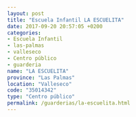```yaml
---
layout: post
title: "Escuela Infantil LA ESCUELITA"
date: 2017-09-20 20:57:05 +0200
categories:
- Escuela Infantil
- las-palmas
- valleseco
- Centro público
- guarderia
name: "LA ESCUELITA"
province: "Las Palmas"
location: "Valleseco"
code: "35014342"
type: "Centro público"
permalink: /guarderias/la-escuelita.html
---
```

